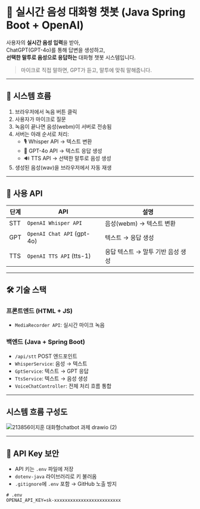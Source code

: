 # 🎤 실시간 음성 대화형 챗봇 (Java Spring Boot + OpenAI)

사용자의 **실시간 음성 입력**을 받아,  
ChatGPT(GPT-4o)를 통해 답변을 생성하고,  
**선택한 말투로 음성으로 응답하는** 대화형 챗봇 시스템입니다.

> 마이크로 직접 말하면, GPT가 듣고, 말투에 맞춰 말해줍니다.

---

## 🚀 시스템 흐름

1. 브라우저에서 녹음 버튼 클릭
2. 사용자가 마이크로 질문
3. 녹음이 끝나면 음성(webm)이 서버로 전송됨
4. 서버는 아래 순서로 처리:
   - 🎙️ Whisper API → 텍스트 변환
   - 🧠 GPT-4o API → 텍스트 응답 생성
   - 🔊 TTS API → 선택한 말투로 음성 생성
5. 생성된 음성(wav)을 브라우저에서 자동 재생

---

## 🧩 사용 API

| 단계 | API | 설명 |
|------|-----|------|
| STT | `OpenAI Whisper API` | 음성(webm) → 텍스트 변환 |
| GPT | `OpenAI Chat API` (gpt-4o) | 텍스트 → 응답 생성 |
| TTS | `OpenAI TTS API` (tts-1) | 응답 텍스트 → 말투 기반 음성 생성 |

---

## 🛠 기술 스택

### 프론트엔드 (HTML + JS)
- `MediaRecorder API`: 실시간 마이크 녹음

### 백엔드 (Java + Spring Boot)
- `/api/stt` POST 엔드포인트
- `WhisperService`: 음성 → 텍스트
- `GptService`: 텍스트 → GPT 응답
- `TtsService`: 텍스트 → 음성 생성
- `VoiceChatController`: 전체 처리 흐름 통합

---

## 시스템 흐름 구성도
![213856이지훈 대화형chatbot 과제 drawio (2)](https://github.com/user-attachments/assets/d17e62b3-8f50-40d7-9c93-601bd79cda03)

---

## 🔐 API Key 보안

- API 키는 `.env` 파일에 저장
- `dotenv-java` 라이브러리로 키 불러옴
- `.gitignore`에 `.env` 포함 → GitHub 노출 방지

```env
# .env
OPENAI_API_KEY=sk-xxxxxxxxxxxxxxxxxxxxxxxxx

